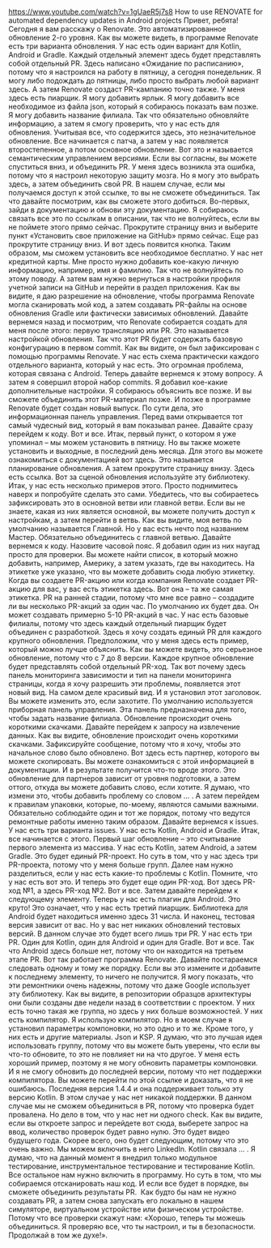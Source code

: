 https://www.youtube.com/watch?v=1gUaeR5j7s8
How to use RENOVATE for automated dependency updates in Android projects
Привет, ребята! Сегодня я вам расскажу о Renovate. Это автоматизированное обновление 2-го уровня.
Как вы можете видеть, в программе Renovate есть три варианта обновления. У нас есть один вариант для Kotlin, Android и Gradle.
Каждый отдельный элемент здесь будет представлять собой отдельный PR.
Здесь написано «Ожидание по расписанию», потому что я настроился на работу в пятницу, а сегодня понедельник. Я могу либо подождать до пятницы, либо просто выбрать любой вариант здесь. А затем Renovate создаст PR-кампанию точно также.
У меня здесь есть пиарщик. Я могу добавить ярлык. Я могу добавить все необходимое из файла json, который я собираюсь показать вам позже. Я могу добавить название филиала. Так что обязательно обновляйте информацию, а затем я смогу проверить, что у нас есть для обновления.
Учитывая все, что содержится здесь, это незначительное обновление.
Все начинается с патча, а затем у нас появляется второстепенное, а потом основное обновление. Вот это и называется семантическим управлением версиями.
Если вы согласны, вы можете спуститься вниз, и объединить PR. У меня здесь возникла эта ошибка, потому что я настроил некоторую защиту мозга. Но я могу это выбрать здесь, а затем объединить свой PR.
В нашем случае, если мы получаемся доступ к этой ссылке, то вы не сможете объединиться. Так что давайте посмотрим, как вы сможете этого добиться.
Во-первых, зайди в документацию и обнови эту документацию. Я собираюсь связать все это по ссылкам в описании, так что не волнуйтесь, если вы не поймете этого прямо сейчас.
Прокрутите страницу вниз и выберите пункт «Установить свое приложение на GitHub» прямо сейчас.
Еще раз прокрутите страницу вниз. И вот здесь появится кнопка. Таким образом, мы сможем установить все необходимое бесплатно. У нас нет кредитной карты. Мне просто нужно добавить кое-какую личную информацию, например, имя и фамилию. Так что не волнуйтесь по этому поводу.
А затем вам нужно вернуться в настройки профиля учетной записи на GitHub и перейти в раздел приложения.
Как вы видите, я даю разрешение на обновление, чтобы программа Renovate могла сканировать мой код, а затем создавать PR-файлы на основе обновления Gradle или фактически зависимых обновлений.
Давайте вернемся назад и посмотрим, что Renovate собирается создать для меня после этого: первую трансляцию или PR. Это называется настройкой обновления. Так что этот PR будет содержать базовую конфигурацию в первом commit.
Как вы видите, он был зафиксирован с помощью программы Renovate.
У нас есть схема практически каждого отдельного варианта, который у нас есть. Это огромная проблема, которая связана с Android.
Теперь давайте вернемся к этому вопросу.
А затем я совершил второй набор commits. Я добавил кое-какие дополнительные настройки. Я собираюсь объяснить все позже. И вы сможете объединить этот PR-материал позже.
И позже в программе Renovate будет создан новый выпуск.
По сути дела, это информационная панель управления.
Перед вами открывается тот самый чудесный вид, который я вам показывал ранее. Давайте сразу перейдем к коду. Вот и все.
Итак, первый пункт, о котором я уже упоминал – мы можем установить в пятницу. Но вы также можете установить и выходные, в последний день месяца. Для этого вы можете ознакомиться с документацией вот здесь. Это называется планирование обновления.
А затем прокрутите страницу внизу. Здесь есть ссылка. Вот за сценой обновления используйте эту библиотеку.
Итак, у нас есть несколько примеров этого. Просто поднимитесь наверх и попробуйте сделать это сами. Убедитесь, что вы собираетесь зафиксировать это в основной ветви или главной ветви.
Если вы не знаете, какая из них является основной, вы можете получить доступ к настройкам, а затем перейти в ветвь.
Как вы видите, моя ветвь по умолчанию называется Главной. Но у вас есть нечто под названием Мастер. Обязательно объединитесь с главной ветвью.
Давайте вернемся к коду. Назовите часовой пояс. Я добавил один из них наугад просто для проверки. Вы можете найти список, в который можно добавить, например, Америку, а затем указать, где вы находитесь.
На этикетке уже указано, что вы можете добавить сюда любую этикетку. Когда вы создаете PR-акцию или когда компания Renovate создает PR-акцию для вас, у вас есть этикетка здесь. Вот она – та же самая этикетка. PR на ранней стадии, потому что мне все равно – создадите ли вы несколько PR-акций за один час. По умолчанию их будет два. Он может создавать примерно 5-10 PR-акций в час.
У нас есть базовые филиалы, потому что здесь каждый отдельный пиарщик будет объединен с разработкой.
Здесь я хочу создать единый PR для каждого крупного обновления.
Предположим, что у меня здесь есть пример, который можно лучше объяснить. Как вы можете видеть, это серьезное обновление, потому что с 7 до 8 версии. Каждое крупное обновление будет представлять собой отдельный PR-ход.
Так вот почему здесь панель мониторинга зависимости и тип на панели мониторинга страницы, когда я хочу разрешить эти проблемы, появляется этот новый вид.
На самом деле красивый вид. И я установил этот заголовок. Вы можете изменить это, если захотите. По умолчанию используется приборная панель управления. Эта панель предназначена для того, чтобы задать название филиала. Обновление происходит очень короткими скачками.
Давайте перейдем к запросу на извлечение данных. Как вы видите, обновление происходит очень короткими скачками. Зафиксируйте сообщение, потому что я хочу, чтобы это начальное слово было обновлено. Вот здесь есть партнер, которого вы можете скопировать. Вы можете ознакомиться с этой информацией в документации.  И в результате получится что-то вроде  этого.
Это обновление для партнеров зависит от уровня подготовки, а затем оттого, откуда вы можете добавить слово, если хотите.
Я думаю, что измени это, чтобы добавить проблему со словом … . А затем перейдем к правилам упаковки, которые, по-моему, являются самыми важными.
Обязательно соблюдайте один и тот же порядок, потому что ведутся ремонтные работы именно таким образом.
Давайте вернемся к issues. У нас есть три варианта issues. У нас есть Kotlin, Android и Gradle.
Итак, все начинается с этого. Первый шаг обновление – это считывание первого элемента из массива. У нас есть Kotlin, затем Android, а затем Gradle. Это будет единый PR-проект.
Но суть в том, что у нас здесь три PR-проекта, потому что у меня больше групп.
Далее нам нужно разделиться, если у нас есть какие-то проблемы с Kotlin. Помните, что у нас есть вот это. И теперь это будет еще один PR-ход. Вот здесь PR-ход №1, а здесь PR-ход №2. Вот и все.
Затем давайте перейдем к следующему элементу. Теперь у нас есть плагин для Android. Это круто! Это означает, что у нас есть третий пиарщик. Библиотека для Android будет находиться именно здесь 31 числа.
И наконец, тестовая версия зависит от вас. Но у вас нет никаких обновлений тестовых версий. В данном случае это будет всего лишь три PR.
У нас есть три PR. Один для Kotlin, один для Android и один для Gradle. Вот и все. Так что Android здесь больше нет, потому что он находится на третьем этапе PR.
Вот так работает программа Renovate. Давайте постараемся следовать одному и тому же порядку. Если вы это измените и добавите к последнему элементу, то ничего не получится.
Я могу показать, что эти ремонтники очень надежны, потому что даже Google использует эту библиотеку.
Как вы видите, в репозитории образцов архитектуры они были созданы две недели назад в соответствии с проектом. У них есть точно такая же группа, но здесь у них больше возможностей. У них есть компилятор.
Я использую компилятор. Но в моем случае я установил параметры компоновки, но это одно и то же.
Кроме того, у них есть и другие материалы. Json и KSP. Я думаю, что это лучшая идея использовать группу, потому что вы можете быть уверены, что если вы что-то обновите, то это не повлияет ни на что другое.
У меня есть хороший пример, поэтому я не могу обновить параметры компоновки. И я не смогу обновить до последней версии, потому что нет поддержки компилятора.
Вы можете перейти по этой ссылке и доказать, что я не ошибаюсь. Последняя версия 1.4.4 и она поддерживает только эту версию Kotlin. В этом случае у нас нет никакой поддержки. В данном случае мы не сможем объединиться в PR, потому что проверка будет провалена. Но дело в том, что у нас нет ни одного check.
Как вы видите, если вы откроете запрос и перейдете вот сюда, выберете запрос на ввод, количество проверок будет равно нулю. Это будет видео будущего года. Скорее всего, оно будет следующим, потому что это очень важно. Мы можем включить в него LinkedIn. Kotlin связала … .
Я думаю, что на данный момент я внедрил только модульное тестирование, инструментальное тестирование и тестирование Kotlin. Все остальное нам нужно включить в программу. Но суть в том, что мы собираемся отсканировать наш код. И если все будет в порядке, вы сможете объединить результаты PR. 
Как будто бы нам не нужно создавать PR, а затем снова запускать его локально в нашем симуляторе, виртуальном устройстве или физическом устройстве. Потому что все проверки скажут нам: «Хорошо, теперь ты можешь объединиться. Я проверяю все, что ты настроил, и ты в безопасности. Продолжай в том же духе!». 